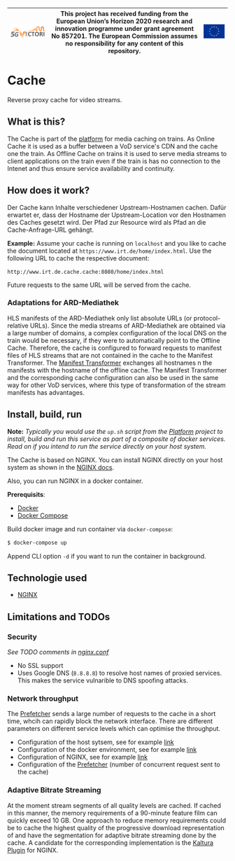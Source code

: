 | [![5G-VICTORI logo](doc/images/5g-victori-logo.png)](https://www.5g-victori-project.eu/) | This project has received funding from the European Union’s Horizon 2020 research and innovation programme under grant agreement No 857201. The European Commission assumes no responsibility for any content of this repository. | [![Acknowledgement: This project has received funding from the European Union’s Horizon 2020 research and innovation programme under grant agreement No 857201.](doc/images/eu-flag.jpg)](https://ec.europa.eu/programmes/horizon2020/en) |
| ---------------------------------------------------------------------------------------- | ------------------------------------------------------------------------------------------------------------------------------------------- | ----------------------------------------------------------------------------------------------------------------------------------------------------------------------------------------------------------------------------------------- |


# Cache

Reverse proxy cache for video streams.

## What is this?

The Cache is part of the [platform](../../../5gv-platform) for media caching on trains. As Online Cache it is used as a buffer between a VoD service's CDN and the cache one the train. As Offline Cache on trains it is used to serve media streams to client applications on the train even if the train is has no connection to the Intenet and thus ensure service availability and continuity.

## How does it work?

Der Cache kann Inhalte verschiedener Upstream-Hostnamen cachen. Dafür erwartet er, dass der Hostname der Upstream-Location vor den Hostnamen des Caches gesetzt wird. Der Pfad zur Resource wird als Pfad an die Cache-Anfrage-URL gehängt.

**Example:**
Assume your cache is running on `localhost` and you like to cache the document located at `https://www.irt.de/home/index.html`. Use the following URL to cache the respective document:

```
http://www.irt.de.cache.cache:8080/home/index.html
```

Future requests to the same URL will be served from the cache.

### Adaptations for ARD-Mediathek

HLS manifests of the ARD-Mediathek only list absolute URLs (or protocol-relative URLs). Since the media streams of ARD-Mediathek are obtained via a large number of domains, a complex configuration of the local DNS on the train would be necessary, if they were to automatically point to the Offline Cache. Therefore, the cache is configured to forward requests to manifest files of HLS streams that are not contained in the cache to the Manifest Transformer. The [Manifest Transformer](../../../5gv-manifest-transformer) exchanges all hostnames n the manifests with the hostname of the offline cache. The Manifest Transformer and the corresponding cache configuration can also be used in the same way for other VoD services, where this type of transformation of the stream manifests has advantages.

## Install, build, run

**Note:** _Typically you would use the `up.sh` script from the [Platform](../../../5gv-platform) project to install, build and run this service as part of a composite of docker services. Read on if you intend to run the service directly on your host system._

The Cache is based on NGINX. You can install NGINX directly on your host system as shown in the [NGINX docs](https://www.nginx.com/resources/wiki/start/topics/tutorials/install/).

Also, you can run NGINX in a docker container.

**Prerequisits**:

- [Docker](https://www.docker.com/)
- [Docker Compose](https://docs.docker.com/compose/)

Build docker image and run container via `docker-compose`:

```bash
$ docker-compose up
```

Append CLI option `-d` if you want to run the container in background.

## Technologie used

- [NGINX](https://www.nginx.com/)

## Limitations and TODOs

### Security

_See TODO comments in [nginx.conf](conf/nginx.conf)_

- No SSL support
- Uses Google DNS (`8.8.8.8`) to resolve host names of proxied services. This makes the service vulnarible to DNS spoofing attacks.

### Network throughput

The [Prefetcher](../../../5gv-prefetcher) sends a large number of requests to the cache in a short time, whcih can rapidly block the network interface. There are different parameters on different service levels which can optimise the throughput.

- Configuration of the host sytsem, see for example [link](https://stackoverflow.com/questions/2332741/what-is-the-theoretical-maximum-number-of-open-tcp-connections-that-a-modern-lin)
- Configuration of the docker environment, see for example [link](https://www.linkedin.com/pulse/ec2-tuning-1m-tcp-connections-using-linux-stephen-blum)
- Configuration of NGINX, see for example [link](https://www.nginx.com/blog/tuning-nginx/)
- Configuration of the [Prefetcher](../../../5gv-prefetcher) (number of concurrent request sent to the cache)

### Adaptive Bitrate Streaming

At the moment stream segments of all quality levels are cached. If cached in this manner, the memory requirements of a 90-minute feature film can quickly exceed 10 GB. One approach to reduce memory requirements could be to cache the highest quality of the progressive download representation of and have the segmentation for adaptive bitrate streaming done by the cache. A candidate for the corresponding implementation is the [Kaltura Plugin](https://github.com/kaltura/nginx-vod-module) for NGINX.
